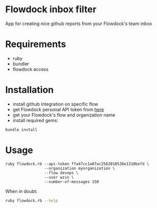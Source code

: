 # Flowdock inbox filter

App for creating nice github reports from your Flowdock's team inbox

# Requirements

- ruby
- bundler
- flowdock access

# Installation

- install github integration on specific flow
- get Flowdock personal API token from
  [here](https://flowdock.com/account/tokens)
- get your Flowdock's flow and organization name
- install required gems:

```bash
bundle install
```

# Usage

```shell
ruby flowdock.rb --api-token ffa47cc1a07ac2562010538e1310befd \
                 --organization myorganization \
                 --flow devops \
                 --user wzin \
                 --number-of-messages 150
```

When in doubt:
```bash
ruby flowdock.rb --help
```

